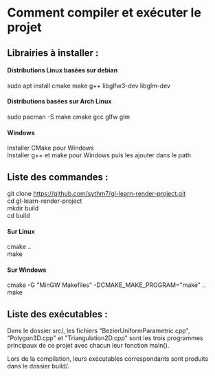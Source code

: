 # Comment compiler et exécuter le projet

## Librairies à installer :

#### Distributions Linux basées sur debian
sudo apt install cmake make g++ libglfw3-dev libglm-dev

#### Distributions basées sur Arch Linux
sudo pacman -S make cmake gcc glfw glm

#### Windows
Installer CMake pour Windows <br>
Installer g++ et make pour Windows puis les ajouter dans le path

## Liste des commandes :
git clone https://github.com/sythm7/gl-learn-render-project.git <br>
cd gl-learn-render-project <br>
mkdir build <br>
cd build <br>

#### Sur Linux 
cmake .. <br>
make

#### Sur Windows
cmake -G "MinGW Makefiles" -DCMAKE_MAKE_PROGRAM="make" .. <br>
make

## Liste des exécutables :

Dans le dossier src/, les fichiers "BezierUniformParametric.cpp", "Polygon3D.cpp" et "Triangulation2D.cpp" sont les trois programmes principaux de ce projet avec chacun leur fonction main().

Lors de la compilation, leurs exécutables correspondants sont produits dans le dossier build/.